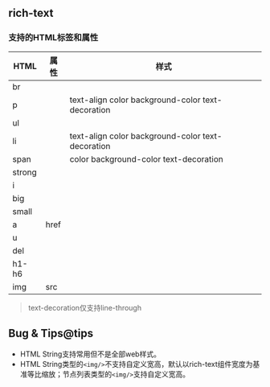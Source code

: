 ## rich-text

<!-- UTSCOMJSON.rich-text.description -->

### 支持的HTML标签和属性
|HTML   |属性    |样式   |
|-------|-------|-------|
|br     |       |       |
|p      |       |text-align color background-color text-decoration|
|ul     |       |       |
|li     |       |text-align color background-color text-decoration|
|span   |       |color background-color text-decoration|
|strong |       |       |
|i      |       |       |
|big    |       |       |
|small  |       |       |
|a      |href   |       |
|u      |       |       |
|del    |       |       |
|h1-h6  |       |       |
|img    |src    |       |

> text-decoration仅支持line-through

<!-- UTSCOMJSON.rich-text.attrubute -->

<!-- UTSCOMJSON.rich-text.event -->

<!-- UTSCOMJSON.rich-text.example -->

<!-- UTSCOMJSON.rich-text.compatibility -->

<!-- UTSCOMJSON.rich-text.children -->

<!-- UTSCOMJSON.rich-text.reference -->

## Bug & Tips@tips

- HTML String支持常用但不是全部web样式。
- HTML String类型的`<img/>`不支持自定义宽高，默认以rich-text组件宽度为基准等比缩放；节点列表类型的`<img/>`支持自定义宽高。
